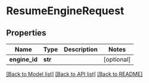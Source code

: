 # ResumeEngineRequest

## Properties
Name | Type | Description | Notes
------------ | ------------- | ------------- | -------------
**engine_id** | **str** |  | [optional] 

[[Back to Model list]](../README.md#documentation-for-models) [[Back to API list]](../README.md#documentation-for-api-endpoints) [[Back to README]](../README.md)


